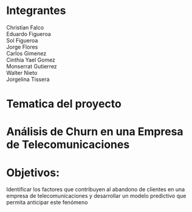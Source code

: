 # Integrantes


Christian Falco  
Eduardo Figueroa  
Sol Figueroa  
Jorge Flores  
Carlos Gimenez  
Cinthia Yael Gomez  
Monserrat Gutierrez  
Walter Nieto  
Jorgelina Tissera  


# Tematica del proyecto

# Análisis de Churn en una Empresa de Telecomunicaciones

# Objetivos:
 Identificar los factores que contribuyen al abandono de clientes en una empresa de telecomunicaciones y desarrollar un modelo predictivo que permita anticipar este fenómeno
